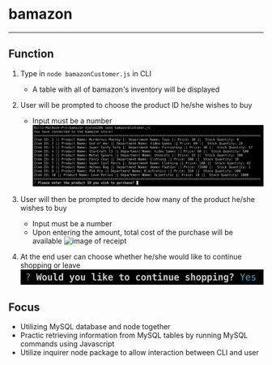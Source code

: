 # bamazon
---- 

## Function 

1. Type in `node bamazonCustomer.js` in CLI
    - A table with all of bamazon's inventory will be displayed
3. User will be prompted to choose the product ID he/she wishes to buy
    - Input must be a number
![image of table](images/table.png)

4. User will then be prompted to decide how many of the product he/she wishes to buy
    - Input must be a number
    - Upon entering the amount, total cost of the purchase will be available
![image of receipt](image/tcost.png)

5. At the end user can choose whether he/she would like to continue shopping or leave
![image of table](images/tcont.png)

## Focus

* Utilizing MySQL database and node together
* Practic retrieving information from MySQL tables by running MySQL commands using Javascript
* Utilize inquirer node package to allow interaction between CLI and user

